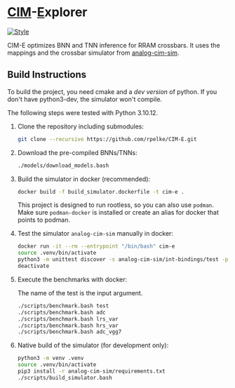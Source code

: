 # <u>CIM</u>-<u>E</u>xplorer
[![Style](https://github.com/rpelke/CIM-E/actions/workflows/style.yml/badge.svg)](https://github.com/rpelke/CIM-E/actions/workflows/style.yml)

CIM-E optimizes BNN and TNN inference for RRAM crossbars.
It uses the mappings and the crossbar simulator from [analog-cim-sim](https://github.com/rpelke/analog-cim-sim).

## Build Instructions
To build the project, you need cmake and a *dev version* of python.
If you don't have python3-dev, the simulator won't compile.

The following steps were tested with Python 3.10.12. 

1. Clone the repository including submodules:

    ```bash
    git clone --recursive https://github.com/rpelke/CIM-E.git
    ```

1. Download the pre-compiled BNNs/TNNs:

    ```bash
    ./models/download_models.bash
    ```

1. Build the simulator in docker (recommended):

    ```bash
    docker build -f build_simulator.dockerfile -t cim-e .
    ```
    This project is designed to run rootless, so you can also use `podman`.
    Make sure `podman-docker` is installed or create an alias for docker that points to podman.

1. Test the simulator `analog-cim-sim` manually in docker:

    ```bash
    docker run -it --rm --entrypoint "/bin/bash" cim-e
    source .venv/bin/activate
    python3 -m unittest discover -s analog-cim-sim/int-bindings/test -p '*_test.py'
    deactivate
    ```

1. Execute the benchmarks with docker:

    The name of the test is the input argument.
    ```bash
    ./scripts/benchmark.bash test
    ./scripts/benchmark.bash adc
    ./scripts/benchmark.bash lrs_var
    ./scripts/benchmark.bash hrs_var
    ./scripts/benchmark.bash adc_vgg7
    ```

1. Native build of the simulator (for development only):

    ```bash
    python3 -m venv .venv
    source .venv/bin/activate
    pip3 install -r analog-cim-sim/requirements.txt
    ./scripts/build_simulator.bash
    ```
